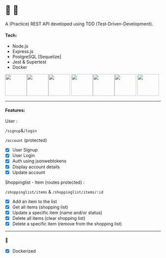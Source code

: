 # 📝 🛒

A (Practice) REST API developed using TDD (Test-Driven-Development).

#### Tech:

- Node.js
- Express.js
- PostgreSQL [Sequelize]
- Jest & Supertest
- Docker

<img src="https://cdn.jsdelivr.net/gh/devicons/devicon/icons/nodejs/nodejs-original.svg" height=70 width=70 /><img src="https://cdn.jsdelivr.net/gh/devicons/devicon/icons/express/express-original.svg" height=70 width=70 /><img src="https://cdn.jsdelivr.net/gh/devicons/devicon/icons/postgresql/postgresql-original.svg" height=70 width=70 /> <img src="https://cdn.jsdelivr.net/gh/devicons/devicon/icons/sequelize/sequelize-original.svg" height=70 width=70 /><img src="https://cdn.jsdelivr.net/gh/devicons/devicon/icons/jest/jest-plain.svg" height=70 width=70 /><img src="https://cdn.jsdelivr.net/gh/devicons/devicon/icons/docker/docker-original.svg" height=70 width=70/>
<img src="https://raw.githubusercontent.com/docker/compose/v2/logo.png" height=70 width=70 />

---

#### Features:

User :

`/signup`&`/login`

`/account` (protected)

- [x] User Signup
- [x] User Login
- [x] Auth using jsonwebtokens
- [x] Display account details
- [x] Update account

Shoppinglist - Item (routes protected) :

`/shoppinglist/items` & `/shoppinglist/items/:id`

- [x] Add an item to the list
- [x] Get all items (shopping list)
- [x] Update a specific item (name and/or status)
- [x] Delete all items (clear shopping list)
- [x] Delete a specific item (remove from the shopping list)

---

#### :whale:

- [x] Dockerized
